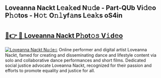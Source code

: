 ## Loveanna Nackt L𝚎a𝚔ed N𝚞𝚍e - Part-QUb Vi𝚍𝚎o P𝚑𝚘tos - H𝚘𝚝 O𝚗𝚕yf𝚊ns L𝚎a𝚔s oS4in

# <h2><a href="http://kf2x3v.oniu.top/?m=Loveanna+Nackt">🔗👉 🔴 Loveanna Nackt P𝚑ot𝚘𝚜 V𝚒d𝚎o</a></h2>

[![Loveanna Nackt Nu𝚍e𝚜](https://i.imgur.com/0qMVB7G.gif)](http://kf2x3v.oniu.top/?m=Loveanna+Nackt)
Online performer and digital artist Loveanna Nackt, famed for creating and disseminating dance and lifestyle content via solo and collaborative dance performances and short films. Dedicated social justice advocate Loveanna Nackt, recognized for their passion and efforts to promote equality and justice for all.  
